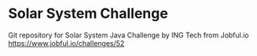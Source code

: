 # Solar System Challenge
Git repository for Solar System Java Challenge by ING Tech from Jobful.io
https://www.jobful.io/challenges/52
